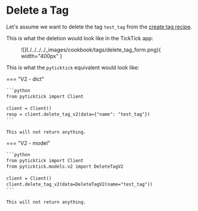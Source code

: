 # Delete a Tag

Let's assume we want to delete the tag `test_tag` from the [create tag recipe](create_a_tag.md).

This is what the deletion would look like in the TickTick app:

<figure markdown="span">
    ![](./../../../_images/cookbook/tags/delete_tag_form.png){ width="400px" }
</figure>

This is what the `pyticktick` equivalent would look like:

=== "V2 - dict"

    ```python
    from pyticktick import Client

    client = Client()
    resp = client.delete_tag_v2(data={"name": "test_tag"})
    ```

    This will not return anything.

=== "V2 - model"

    ```python
    from pyticktick import Client
    from pyticktick.models.v2 import DeleteTagV2

    client = Client()
    client.delete_tag_v2(data=DeleteTagV2(name="test_tag"))
    ```

    This will not return anything.
